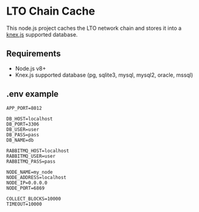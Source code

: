 # LTO Chain Cache
This node.js project caches the LTO network chain and stores it into a [knex.js]('https://knexjs.org) supported database.

## Requirements
- Node.js v8+
- Knex.js supported database (pg, sqlite3, mysql, mysql2, oracle, mssql)

## .env example

```
APP_PORT=8012

DB_HOST=localhost
DB_PORT=3306
DB_USER=user
DB_PASS=pass
DB_NAME=db

RABBITMQ_HOST=localhost
RABBITMQ_USER=user
RABBITMQ_PASS=pass

NODE_NAME=my_node
NODE_ADDRESS=localhost
NODE_IP=0.0.0.0
NODE_PORT=6869

COLLECT_BLOCKS=10000
TIMEOUT=10000

```